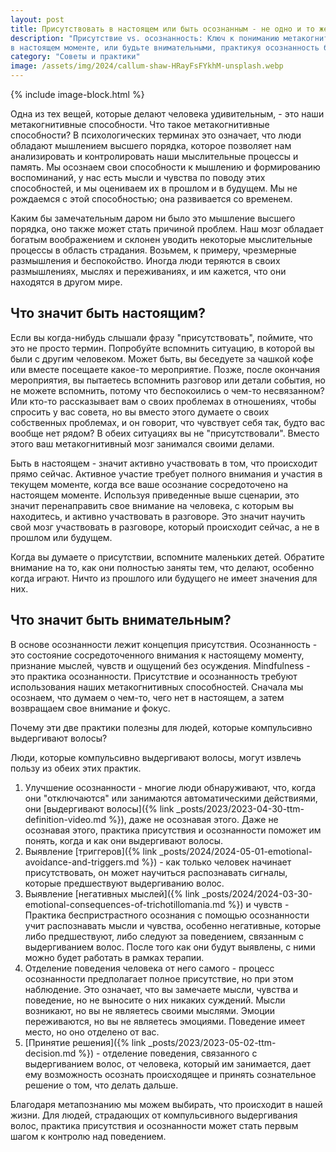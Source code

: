 ```yaml
---
layout: post
title: Присутствовать в настоящем или быть осознанным - не одно и то же?
description: "Присутствие vs. осознанность: Ключ к пониманию метакогнитивных способностей. Будьте настоящими, активно участвуя 
в настоящем моменте, или будьте внимательными, практикуя осознанность без осуждения прошлого или будущего."
category: "Советы и практики"
image: /assets/img/2024/callum-shaw-HRayFsFYkhM-unsplash.webp
---
```


{% include image-block.html %}


Одна из тех вещей, которые делают человека удивительным, - это наши метакогнитивные способности. Что такое метакогнитивные способности? В психологических терминах 
это означает, что люди обладают мышлением высшего порядка, которое позволяет нам анализировать и контролировать наши мыслительные процессы и память. 
Мы осознаем свои способности к мышлению и формированию воспоминаний, у нас есть мысли и чувства по поводу этих способностей, и мы оцениваем их в прошлом 
и в будущем. Мы не рождаемся с этой способностью; она развивается со временем.

Каким бы замечательным даром ни было это мышление высшего порядка, оно также может стать причиной проблем. Наш мозг обладает богатым воображением и 
склонен уводить некоторые мыслительные процессы в область страдания. Возьмем, к примеру, чрезмерные размышления и беспокойство. Иногда люди теряются в 
своих размышлениях, мыслях и переживаниях, и им кажется, что они находятся в другом мире.

## Что значит быть настоящим?

Если вы когда-нибудь слышали фразу "присутствовать", поймите, что это не просто термин. Попробуйте вспомнить ситуацию, в которой вы были с другим 
человеком. Может быть, вы беседуете за чашкой кофе или вместе посещаете какое-то мероприятие. Позже, после окончания мероприятия, вы пытаетесь 
вспомнить разговор или детали события, но не можете вспомнить, потому что беспокоились о чем-то несвязанном? Или кто-то рассказывает вам о 
своих проблемах в отношениях, чтобы спросить у вас совета, но вы вместо этого думаете о своих собственных проблемах, и он говорит, что чувствует 
себя так, будто вас вообще нет рядом? В обеих ситуациях вы не "присутствовали". Вместо этого ваш метакогнитивный мозг занимался своими делами.

Быть в настоящем - значит активно участвовать в том, что происходит прямо сейчас. Активное участие требует полного внимания и участия в текущем моменте, 
когда все ваше осознание сосредоточено на настоящем моменте. Используя приведенные выше сценарии, это значит перенаправить свое внимание на человека, 
с которым вы находитесь, и активно участвовать в разговоре. Это значит научить свой мозг участвовать в разговоре, который происходит сейчас, а не в прошлом или будущем.

Когда вы думаете о присутствии, вспомните маленьких детей. Обратите внимание на то, как они полностью заняты тем, 
что делают, особенно когда играют. Ничто из прошлого или будущего не имеет значения для них.

## Что значит быть внимательным?

В основе осознанности лежит концепция присутствия. Осознанность - это состояние сосредоточенного внимания к настоящему моменту, признание мыслей, 
чувств и ощущений без осуждения. Mindfulness - это практика осознанности. Присутствие и осознанность требуют использования наших метакогнитивных 
способностей. Сначала мы осознаем, что думаем о чем-то, чего нет в настоящем, а затем возвращаем свое внимание и фокус.

Почему эти две практики полезны для людей, которые компульсивно выдергивают волосы? 

Люди, которые компульсивно выдергивают волосы, могут извлечь пользу из обеих этих практик. 
1. Улучшение осознанности - многие люди обнаруживают, что, когда они "отключаются" или занимаются автоматическими действиями, они [выдергивают волосы]({% link _posts/2023/2023-04-30-ttm-definition-video.md %}), даже не осознавая этого. 
Даже не осознавая этого, практика присутствия и осознанности поможет им понять, когда и как они выдергивают волосы.
2. Выявление [триггеров]({% link _posts/2024/2024-05-01-emotional-avoidance-and-triggers.md %}) - как только человек начинает присутствовать, он может научиться распознавать сигналы, которые предшествуют выдергиванию волос.
3. Выявление [негативных мыслей]({% link _posts/2024/2024-03-30-emotional-consequences-of-trichotillomania.md %}) и чувств - Практика беспристрастного осознания с помощью осознанности учит распознавать мысли и чувства, особенно негативные, которые либо предшествуют, либо 
следуют за поведением, связанным с выдергиванием волос. После того как они будут выявлены, с ними можно будет работать в рамках терапии.
4. Отделение поведения человека от него самого - процесс осознанности предполагает полное присутствие, но при этом наблюдение. Это означает, что вы замечаете мысли, чувства и поведение, но не 
выносите о них никаких суждений. Мысли возникают, но вы не являетесь своими мыслями. Эмоции переживаются, но вы не являетесь эмоциями. Поведение имеет место, но оно отделено от вас.
5. [Принятие решения]({% link _posts/2023/2023-05-02-ttm-decision.md %}) - отделение поведения, связанного с выдергиванием волос, от человека, который им занимается, дает ему возможность осознать происходящее и принять сознательное решение о том, что делать дальше.

Благодаря метапознанию мы можем выбирать, что происходит в нашей жизни. Для людей, страдающих от компульсивного выдергивания волос, 
практика присутствия и осознанности может стать первым шагом к контролю над поведением.
